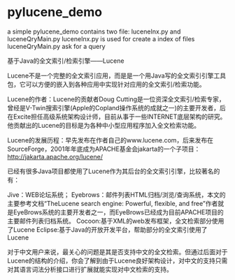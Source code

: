 pylucene_demo
=============

a simple pylucene_demo contains two file: luceneInx.py and luceneQryMain.py
luceneInx.py is used for create a index of files
luceneQryMain.py ask for a query

基于Java的全文索引/检索引擎——Lucene

Lucene不是一个完整的全文索引应用，而是是一个用Java写的全文索引引擎工具包，它可以方便的嵌入到各种应用中实现针对应用的全文索引/检索功能。

Lucene的作者：Lucene的贡献者Doug Cutting是一位资深全文索引/检索专家，曾经是V-Twin搜索引擎(Apple的Copland操作系统的成就之一)的主要开发者，后在Excite担任高级系统架构设计师，目前从事于一些INTERNET底层架构的研究。他贡献出的Lucene的目标是为各种中小型应用程序加入全文检索功能。

Lucene的发展历程：早先发布在作者自己的www.lucene.com，后来发布在SourceForge，2001年年底成为APACHE基金会jakarta的一个子项目：http://jakarta.apache.org/lucene/

已经有很多Java项目都使用了Lucene作为其后台的全文索引引擎，比较著名的有：

Jive：WEB论坛系统；
Eyebrows：邮件列表HTML归档/浏览/查询系统，本文的主要参考文档“TheLucene search engine: Powerful, flexible, and free”作者就是EyeBrows系统的主要开发者之一，而EyeBrows已经成为目前APACHE项目的主要邮件列表归档系统。
Cocoon:基于XML的web发布框架，全文检索部分使用了Lucene
Eclipse:基于Java的开放开发平台，帮助部分的全文索引使用了Lucene

对于中文用户来说，最关心的问题是其是否支持中文的全文检索。但通过后面对于Lucene的结构的介绍，你会了解到由于Lucene良好架构设计，对中文的支持只需对其语言词法分析接口进行扩展就能实现对中文检索的支持。

